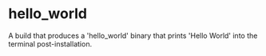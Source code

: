 # hello_world
A build that produces a 'hello_world' binary that prints 'Hello World' into the terminal post-installation.
